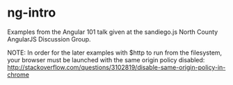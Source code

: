 ng-intro
========

Examples from the Angular 101 talk given at the sandiego.js North County AngularJS Discussion Group.

NOTE: In order for the later examples with $http to run from the filesystem, your browser must be launched
with the same origin policy disabled: http://stackoverflow.com/questions/3102819/disable-same-origin-policy-in-chrome
